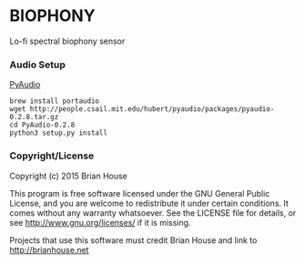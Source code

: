 BIOPHONY
========

Lo-fi spectral biophony sensor

### Audio Setup

[PyAudio](http://people.csail.mit.edu/hubert/pyaudio/)

    brew install portaudio
    wget http://people.csail.mit.edu/hubert/pyaudio/packages/pyaudio-0.2.8.tar.gz
    cd PyAudio-0.2.8
    python3 setup.py install


### Copyright/License

Copyright (c) 2015 Brian House

This program is free software licensed under the GNU General Public License, and you are welcome to redistribute it under certain conditions. It comes without any warranty whatsoever. See the LICENSE file for details, or see <http://www.gnu.org/licenses/> if it is missing.

Projects that use this software must credit Brian House and link to http://brianhouse.net

